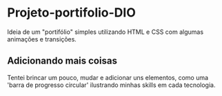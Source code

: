 # Projeto-portifolio-DIO
Ideia de um "portifólio" simples utilizando HTML e CSS com algumas animações e transições.

## Adicionando mais coisas
Tentei brincar um pouco, mudar e adicionar uns elementos, como uma 'barra de progresso circular' ilustrando minhas skills em cada tecnologia.
